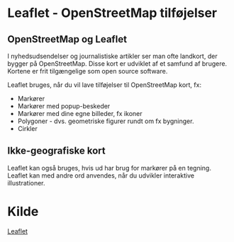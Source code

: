 # Leaflet - OpenStreetMap tilføjelser

## OpenStreetMap og Leaflet

I nyhedsudsendelser og journalistiske artikler ser man ofte landkort, der bygger på OpenStreetMap. Disse kort er udviklet af et samfund af brugere. Kortene er frit tilgængelige som open source software.

Leaflet bruges, når du vil lave tilføjelser til OpenStreetMap kort, fx:

* Markører
* Markører med popup-beskeder
* Markører med dine egne billeder, fx ikoner
* Polygoner - dvs. geometriske figurer rundt om fx bygninger.
* Cirkler

## Ikke-geografiske kort

Leaflet kan også bruges, hvis ud har brug for markører på en tegning. Leaflet kan med andre ord anvendes, når du udvikler interaktive illustrationer.

# Kilde

[Leaflet](https://leafletjs.com/)

